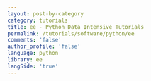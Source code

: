 ```yaml
---
layout: post-by-category
category: tutorials
title: ee - Python Data Intensive Tutorials
permalink: /tutorials/software/python/ee
comments: 'false'
author_profile: 'false'
language: python
library: ee
langSide: 'true'
---
```

